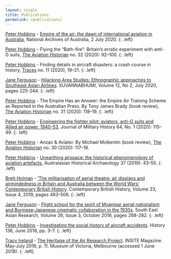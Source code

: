 ```yaml
---
layout: single
title: Publications
permalink: /publications/
---
```



[Peter Hobbins](http://www.heritageoftheair.org.au/profiles/PeterHobbins/) - [Empire of the air: the dawn of international aviation in Australia](https://www.naa.gov.au/blog/empire-air-dawn-international-aviation-australia), National Archives of Australia, 2 July 2020.
{: .left}

[Peter Hobbins](http://www.heritageoftheair.org.au/profiles/PeterHobbins/) - Flying the “Bath-fire”: Britain’s erratic experiment with anti-G suits, [The Aviation Historian](http://www.theaviationhistorian.com/index.htm) no. 32 (2020): 92–100.
{: .left}

[Peter Hobbins](http://www.heritageoftheair.org.au/profiles/PeterHobbins/) - Finding details in aircraft disasters: a crash course in history, [Traces](http://www.tracesmagazine.com.au/) no. 11 (2020), 19–21.
{: .left}

[Jane Ferguson](http://www.heritageoftheair.org.au/profiles/JaneFerguson/) - [Hijacking Area Studies: Ethnographic approaches to Southeast Asian Airlines](https://doi.org/10.22801/svn.2020.12.2.225). SUVANNABHUMI, Volume 12, No 2, July 2020, pages 225-244. 
{: .left}

[Peter Hobbins](http://www.heritageoftheair.org.au/profiles/PeterHobbins/) - The Empire Has an Answer: the Empire Air Training Scheme as Reported in the Australian Press. By Tony James Brady (book review), [The Aviation Historian](http://www.theaviationhistorian.com/index.htm) no. 31 (2020): 118–19.
{: .left}

[Peter Hobbins](http://www.heritageoftheair.org.au/profiles/PeterHobbins/) - [Engineering the fighter pilot: aviators, anti-G suits and Allied air power, 1940–53](https://www.smh-hq.org/jmh/jmhvols/841.html), Journal of Military History 84, No. 1 (2020): 115–49.
{: .left}

[Peter Hobbins](http://www.heritageoftheair.org.au/profiles/PeterHobbins/) - Anzac & Aviator. By Michael Molkentin (book review), [The Aviation Historian](http://www.theaviationhistorian.com/index.htm) no. 30 (2020): 117–18.

[Peter Hobbins](http://www.heritageoftheair.org.au/profiles/PeterHobbins/) - [Unearthing airspace: the historical phenomenology of aviation artefacts](https://search.informit.com.au/documentSummary;dn=904431496252695;res=IELHSS), Australasian Historical Archaeology 37 (2019): 43–55.
{: .left}

[Brett Holman](http://www.heritageoftheair.org.au/profiles/BrettHolman/) - ['The militarisation of aerial theatre: air displays and airmindedness in Britain and Australia between the World Wars' Contemporary British History](https://doi.org/10.1080/13619462.2018.1519430). Contemporary British History, Volume 33, Issue 4, 2019, pages 483-506.
{: .left}

[Jane Ferguson](http://www.heritageoftheair.org.au/profiles/JaneFerguson/) - [Flight school for the spirit of Myanmar aerial nationalism and Burmese-Japanese cinematic collaboration in the 1930s](https://doi.org/10.1177/0967828X18793046). South East Asian Research, Volume 26, Issue 3, October 2018, pages 268-282.
{: .left}

[Peter Hobbins](http://www.heritageoftheair.org.au/profiles/PeterHobbins/) - [Investigating the social history of aircraft accidents](https://www.academia.edu/38186814/Investigating_the_social_history_of_aircraft_accidents). History 136, June 2018, pp. 3–7.
{: .left}

[Tracy Ireland](http://www.heritageoftheair.org.au/profiles/TracyIreland/) - [The Heritage of the Air Research Project](https://mavic.asn.au/insite/editions?ed=12732). INSITE Magazine. May-July 2018, p. 11. Museum of Victoria, Melbourne
(accessed 1 June 2018).
{: .left}
